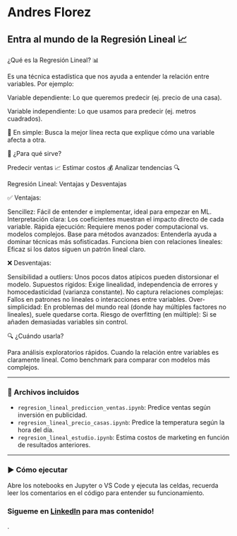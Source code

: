 # Andres Florez

## Entra al mundo de la Regresión Lineal 📈

¿Qué es la Regresión Lineal? 📊

Es una técnica estadística que nos ayuda a entender la relación entre variables. Por ejemplo:

Variable dependiente: Lo que queremos predecir (ej. precio de una casa).

Variable independiente: Lo que usamos para predecir (ej. metros cuadrados).

📌 En simple: Busca la mejor línea recta que explique cómo una variable afecta a otra.

🔹 ¿Para qué sirve?

Predecir ventas 📈
Estimar costos 💰
Analizar tendencias 🔍

Regresión Lineal: Ventajas y Desventajas

✅ Ventajas:

Sencillez: Fácil de entender e implementar, ideal para empezar en ML.
Interpretación clara: Los coeficientes muestran el impacto directo de cada variable.
Rápida ejecución: Requiere menos poder computacional vs. modelos complejos.
Base para métodos avanzados: Entenderla ayuda a dominar técnicas más sofisticadas.
Funciona bien con relaciones lineales: Eficaz si los datos siguen un patrón lineal claro.

❌ Desventajas:

Sensibilidad a outliers: Unos pocos datos atípicos pueden distorsionar el modelo.
Supuestos rígidos: Exige linealidad, independencia de errores y homocedasticidad (varianza constante).
No captura relaciones complejas: Fallos en patrones no lineales o interacciones entre variables.
Over-simplicidad: En problemas del mundo real (donde hay múltiples factores no lineales), suele quedarse corta.
Riesgo de overfitting (en múltiple): Si se añaden demasiadas variables sin control.

🔍 ¿Cuándo usarla?

Para análisis exploratorios rápidos.
Cuando la relación entre variables es claramente lineal.
Como benchmark para comparar con modelos más complejos.

---

### 📂 Archivos incluidos
- `regresion_lineal_prediccion_ventas.ipynb`: Predice ventas según inversión en publicidad.
- `regresion_lineal_precio_casas.ipynb`: Predice la temperatura según la hora del día.
- `regresion_lineal_estudio.ipynb`: Estima costos de marketing en función de resultados anteriores.

---

### ▶️ Cómo ejecutar
Abre los notebooks en Jupyter o VS Code y ejecuta las celdas, recuerda leer los comentarios en el código para entender su funcionamiento.

### Sigueme en [LinkedIn](https://www.linkedin.com/in/jose-andres-florez-gutierrez/) para mas contenido! 
.
 

